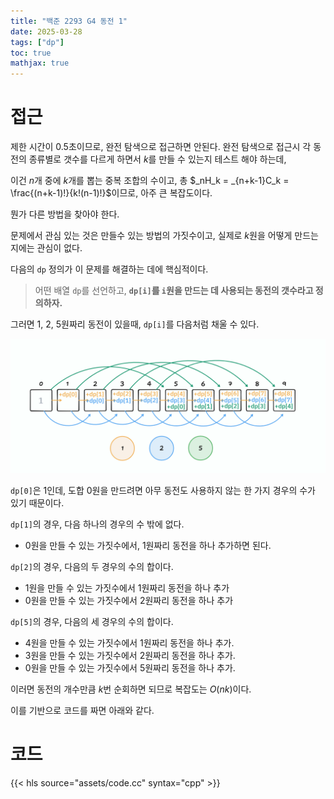 ```yaml
---
title: "백준 2293 G4 동전 1"
date: 2025-03-28
tags: ["dp"]
toc: true
mathjax: true
---
```


# 접근

제한 시간이 0.5초이므로, 완전 탐색으로 접근하면 안된다.
완전 탐색으로 접근시 각 동전의 종류별로 갯수를 다르게 하면서 $k$를 만들 수 있는지 테스트 해야 하는데,

이건 $n$개 중에 $k$개를 뽑는 중복 조합의 수이고, 총 $_nH_k = _{n+k-1}C_k = \frac{(n+k-1)!}{k!(n-1)!}$이므로, 아주 큰 복잡도이다.

뭔가 다른 방법을 찾아야 한다.

문제에서 관심 있는 것은 만들수 있는 방법의 가짓수이고, 실제로 $k$원을 어떻게 만드는 지에는 관심이 없다.

다음의 `dp` 정의가 이 문제를 해결하는 데에 핵심적이다. 

> 어떤 배열 `dp`를 선언하고, **`dp[i]`를 `i`원을 만드는 데 사용되는 동전의 갯수라고 정의하자.**

그러면 1, 2, 5원짜리 동전이 있을때, `dp[i]`를 다음처럼 채울 수 있다.

![](./assets/00.png "1, 2, 5원짜리가 있을 때, dp[i]는 i원을 만드는 데 사용되는 동전의 갯수")

`dp[0]`은 1인데, 도합 0원을 만드려면 아무 동전도 사용하지 않는 한 가지 경우의 수가 있기 때문이다.

`dp[1]`의 경우, 다음 하나의 경우의 수 밖에 없다.
* 0원을 만들 수 있는 가짓수에서, 1원짜리 동전을 하나 추가하면 된다.  

`dp[2]`의 경우, 다음의 두 경우의 수의 합이다.
* 1원을 만들 수 있는 가짓수에서 1원짜리 동전을 하나 추가
* 0원을 만들 수 있는 가짓수에서 2원짜리 동전을 하나 추가

`dp[5]`의 경우, 다음의 세 경우의 수의 합이다.  
* 4원을 만들 수 있는 가짓수에서 1원짜리 동전을 하나 추가.
* 3원을 만들 수 있는 가짓수에서 2원짜리 동전을 하나 추가.
* 0원을 만들 수 있는 가짓수에서 5원짜리 동전을 하나 추가.

이러면 동전의 개수만큼 $k$번 순회하면 되므로 복잡도는 $O(nk)$이다.

이를 기반으로 코드를 짜면 아래와 같다.

# 코드

{{< hls source="assets/code.cc" syntax="cpp" >}}
